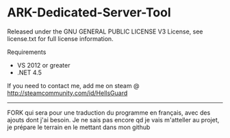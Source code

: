 # ARK-Dedicated-Server-Tool
Released under the GNU GENERAL PUBLIC LICENSE V3 License, see license.txt for full license information.

Requirements
- VS 2012 or greater
- .NET 4.5

If you need to contact me, add me on steam @ http://steamcommunity.com/id/HellsGuard

--------------------------------------------------------------------------------------------------------------------
FORK qui sera pour une traduction du programme en français, avec des ajouts dont j'ai besoin.
Je ne sais pas encore qd je vais m'atteller au projet, je prépare le terrain en le mettant dans mon github
